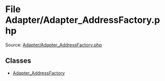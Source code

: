 File Adapter/Adapter_AddressFactory.php
=========

Source: [Adapter/Adapter_AddressFactory.php](https://github.com/PrestaShop/PrestaShop/blob/1.6.1.3/Adapter/Adapter_AddressFactory.php)


Classes
-------

* [Adapter_AddressFactory](class.Adapter_AddressFactory.md)

